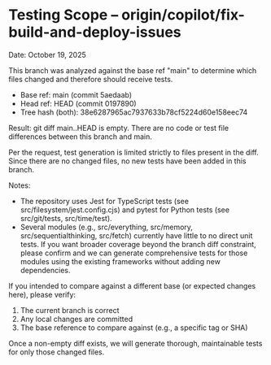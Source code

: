 # Testing Scope – origin/copilot/fix-build-and-deploy-issues

Date: October 19, 2025

This branch was analyzed against the base ref "main" to determine which files changed and therefore should receive tests.

- Base ref: main (commit 5aedaab)
- Head ref: HEAD (commit 0197890)
- Tree hash (both): 38e6287965ac7937633b78cf5224d60e158eec74

Result: git diff main..HEAD is empty. There are no code or test file differences between this branch and main.

Per the request, test generation is limited strictly to files present in the diff. Since there are no changed files, no new tests have been added in this branch.

Notes:
- The repository uses Jest for TypeScript tests (see src/filesystem/jest.config.cjs) and pytest for Python tests (see src/git/tests, src/time/test).
- Several modules (e.g., src/everything, src/memory, src/sequentialthinking, src/fetch) currently have little to no direct unit tests. If you want broader coverage beyond the branch diff constraint, please confirm and we can generate comprehensive tests for those modules using the existing frameworks without adding new dependencies.

If you intended to compare against a different base (or expected changes here), please verify:
1) The current branch is correct
2) Any local changes are committed
3) The base reference to compare against (e.g., a specific tag or SHA) 

Once a non-empty diff exists, we will generate thorough, maintainable tests for only those changed files.